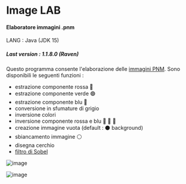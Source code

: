 # Image LAB
#### Elaboratore immagini .pnm

LANG : Java (JDK 15)

##### Last version : **1.1.8.0** (*Raven*)

Questo programma consente l'elaborazione delle [immagini PNM](https://people.math.sc.edu/Burkardt/data/pnm/pnm.html).
Sono disponibili le seguenti funzioni : 

- estrazione componente rossa 🔴
- estrazione componente verde 🟢
- estrazione componente blu 🔵
- conversione in sfumature di grigio
- inversione colori
- inversione componente rossa e blu 🔴 🔄 🔵
- creazione immagine vuota (default : ⚫ background)
- sbiancamento immagine ⚪
- disegna cerchio
- [filtro di Sobel](https://en.wikipedia.org/wiki/Sobel_operator)


![image](https://user-images.githubusercontent.com/59441403/113778598-e918bd80-972c-11eb-959a-61618612bcbd.png)


![image](https://user-images.githubusercontent.com/59441403/113778749-15343e80-972d-11eb-8e17-0a5120de8f50.png)




